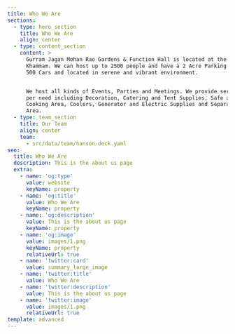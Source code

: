```yaml
---
title: Who We Are
sections:
  - type: hero_section
    title: Who We Are
    align: center
  - type: content_section
    content: >
      Gurram Jagan Mohan Rao Gardens & Function Hall is located at the heart of
      Khammam. We can host up to 2500 people and have a 2 Acre Parking for up to
      500 Cars and located in serene and vibrant environment.


      We host all kinds of Events, Parties and Meetings. We provide services as
      per need including Decoration, Catering and Tent Supplies, Safe and Wide
      Cooking Area, Coolers, Generator and Electric Supplies and Separate Dining
      Area.
  - type: team_section
    title: Our Team
    align: center
    team:
      - src/data/team/hanson-deck.yaml
seo:
  title: Who We Are
  description: This is the about us page
  extra:
    - name: 'og:type'
      value: website
      keyName: property
    - name: 'og:title'
      value: Who We Are
      keyName: property
    - name: 'og:description'
      value: This is the about us page
      keyName: property
    - name: 'og:image'
      value: images/1.png
      keyName: property
      relativeUrl: true
    - name: 'twitter:card'
      value: summary_large_image
    - name: 'twitter:title'
      value: Who We Are
    - name: 'twitter:description'
      value: This is the about us page
    - name: 'twitter:image'
      value: images/1.png
      relativeUrl: true
template: advanced
---
```

